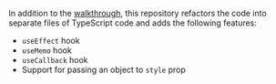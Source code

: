 In addition to the [walkthrough](https://pomb.us/build-your-own-react/), this repository refactors the code into separate files of TypeScript code and adds the following features:
- `useEffect` hook
- `useMemo` hook
- `useCallback` hook
- Support for passing an object to `style` prop